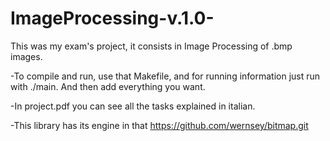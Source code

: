 # ImageProcessing-v.1.0-
This was my exam's project, it consists in Image Processing of .bmp images. 

-To compile and run, use that Makefile, and for running information just run with ./main. 
 And then add everything you want.

-In project.pdf you can see all the tasks explained in italian.

-This library has its engine in that https://github.com/wernsey/bitmap.git

